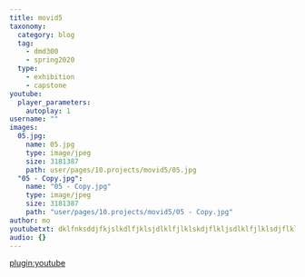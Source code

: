 ```yaml
---
title: movid5
taxonomy:
  category: blog
  tag:
    - dmd300
    - spring2020
  type:
    - exhibition
    - capstone
youtube:
  player_parameters:
    autoplay: 1
username: ""
images:
  05.jpg:
    name: 05.jpg
    type: image/jpeg
    size: 3181387
    path: user/pages/10.projects/movid5/05.jpg
  "05 - Copy.jpg":
    name: "05 - Copy.jpg"
    type: image/jpeg
    size: 3181387
    path: "user/pages/10.projects/movid5/05 - Copy.jpg"
author: mo
youtubetxt: dklfnksddjfkjslkdlfjklsjdlklfjlklskdjflkljsdlklfjlklsdjflklsdjlklkfjlklsdfjlkds
audio: {}
---
```


[plugin:youtube](https://www.youtube.com/watch?v=BK8guP9ov2U)
